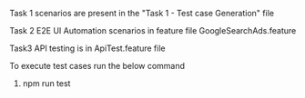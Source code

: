 Task 1 scenarios are present in the  "Task 1 - Test case Generation" file

Task 2 E2E UI Automation scenarios in feature file GoogleSearchAds.feature

Task3 API testing is in ApiTest.feature file

To execute test cases run the below command
1. npm run test